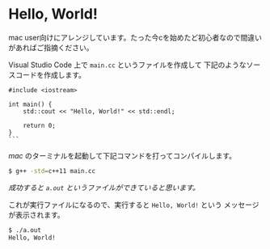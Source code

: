 # Hello, World!

mac user向けにアレンジしています。たった今cを始めたど初心者なので間違いがあればご指摘ください。

Visual Studio Code 上で `main.cc` というファイルを作成して
下記のようなソースコードを作成します。

 
    #include <iostream>

    int main() {
        std::cout << "Hello, World!" << std::endl;

        return 0;
    }
    ```

*mac* のターミナルを起動して下記コマンドを打ってコンパイルします。

```bash
$ g++ -std=c++11 main.cc
```

*成功すると `a.out` というファイルができていると思います。*

これが実行ファイルになるので、実行すると `Hello, World!` という
メッセージが表示されます。

```bash
$ ./a.out
Hello, World!
```
